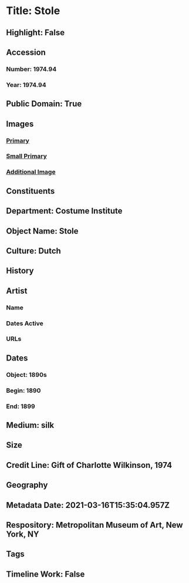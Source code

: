 # Title: Stole
## Highlight: False
## Accession
### Number: 1974.94
### Year: 1974.94
## Public Domain: True
## Images
### [Primary](https://images.metmuseum.org/CRDImages/ci/original/1974.94.jpg)
### [Small Primary](https://images.metmuseum.org/CRDImages/ci/web-large/1974.94.jpg)
### [Additional Image](https://images.metmuseum.org/CRDImages/ci/original/1974.94_d.jpg)
## Constituents
## Department: Costume Institute
## Object Name: Stole
## Culture: Dutch
## History
## Artist
### Name
### Dates Active
### URLs
## Dates
### Object: 1890s
### Begin: 1890
### End: 1899
## Medium: silk
## Size
## Credit Line: Gift of Charlotte Wilkinson, 1974
## Geography
## Metadata Date: 2021-03-16T15:35:04.957Z
## Respository: Metropolitan Museum of Art, New York, NY
## Tags
## Timeline Work: False